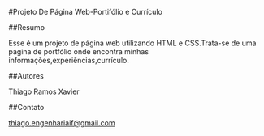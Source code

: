 #Projeto De Página Web-Portifólio e Currículo

##Resumo

Esse é um projeto de página web utilizando HTML e CSS.Trata-se de uma página de portfólio onde encontra minhas informações,experiências,currículo.

##Autores

Thiago Ramos Xavier

##Contato

thiago.engenhariaif@gmail.com
